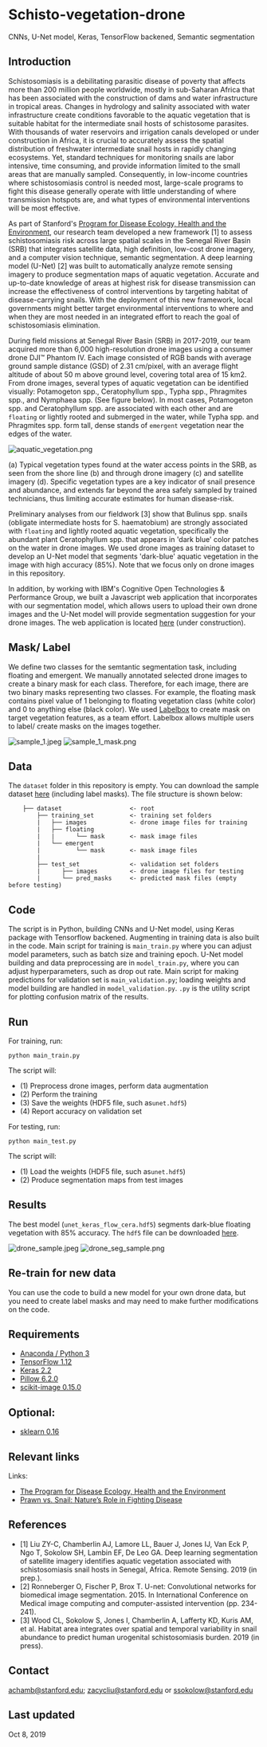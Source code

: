 # Schisto-vegetation-drone
CNNs, U-Net model, Keras, TensorFlow backened, Semantic segmentation

## Introduction
Schistosomiasis is a debilitating parasitic disease of poverty that affects more than 200 million people worldwide, mostly in sub-Saharan Africa that has been associated with the construction of dams and water infrastructure in tropical areas. Changes in hydrology and salinity associated with water infrastructure create conditions favorable to the aquatic vegetation that is suitable habitat for the intermediate snail hosts of schistosome parasites. With thousands of water reservoirs and irrigation canals developed or under construction in Africa, it is crucial to accurately assess the spatial distribution of freshwater intermediate snail hosts in rapidly changing ecosystems. Yet, standard techniques for monitoring snails are labor intensive, time consuming, and provide information limited to the small areas that are manually sampled. Consequently, in low-income countries where schistosomiasis control is needed most, large-scale programs to fight this disease generally operate with little understanding of where transmission hotspots are, and what types of environmental interventions will be most effective. 

As part of Stanford's [Program for Disease Ecology, Health and the Environment](https://ecohealthsolutions.stanford.edu/), our research team developed a new framework [1] to assess schistosomiasis risk across large spatial scales in the Senegal River Basin (SRB) that integrates satellite data, high definition, low-cost drone imagery, and a computer vision technique, semantic segmentation. A deep learning model (U-Net) [2] was built to automatically analyze remote sensing imagery to produce segmentation maps of aquatic vegetation. Accurate and up-to-date knowledge of areas at highest risk for disease transmission can increase the effectiveness of control interventions by targeting habitat of disease-carrying snails. With the deployment of this new framework, local governments might better target environmental interventions to where and when they are most needed in an integrated effort to reach the goal of schistosomiasis elimination.

During field missions at Senegal River Basin (SRB) in 2017-2019, our team acquired more than 6,000 high-resolution drone images using a consumer drone DJI™ Phantom IV. Each image consisted of RGB bands with average ground sample distance (GSD) of 2.31 cm/pixel, with an average flight altitude of about 50 m above ground level, covering total area of 15 km2. From drone images, several types of aquatic vegetation can be identified visually: Potamogeton spp., Ceratophyllum spp., Typha spp., Phragmites spp., and Nymphaea spp. (See figure below). In most cases, Potamogeton spp. and Ceratophyllum spp. are associated with each other and are `floating` or lightly rooted and submerged in the water, while Typha spp. and Phragmites spp. form tall, dense stands of `emergent` vegetation near the edges of the water.

![aquatic_vegetation.png](aquatic_vegetation.png)

(a) Typical vegetation types found at the water access points in the SRB, as seen from the shore line (b) and through drone imagery (c) and satellite imagery (d). Specific vegetation types are a key indicator of snail presence and abundance, and extends far beyond the area safely sampled by trained technicians, thus limiting accurate estimates for human disease-risk.

Preliminary analyses from our fieldwork [3] show that Bulinus spp. snails (obligate intermediate hosts for S. haematobium) are strongly associated with `floating` and lightly rooted aquatic vegetation, specifically the abundant plant Ceratophyllum spp. that appears in 'dark blue' color patches on the water in drone images. We used drone images as training dataset to develop an U-Net model that segments 'dark-blue' aquatic vegetation in the image with high accuracy (85%). Note that we focus only on drone images in this repository.

In addition, by working with IBM's Cognitive Open Technologies & Performance Group, we built a Javascript web application that incorporates with our segmentation model, which allows users to upload their own drone images and the U-Net model will provide segmentation suggestion for your drone images. The web application is located [here]() (under construction).

## Mask/ Label
We define two classes for the semtantic segmentation task, including floating and emergent. We manually annotated selected drone images to create a binary mask for each class. Therefore, for each image, there are two binary masks representing two classes. For example, the floating mask contains pixel value of 1 belonging to floating vegetation class (white color) and 0 to anything else (black color). We used [Labelbox](https://www.labelbox.com/) to create mask on target vegetation features, as a team effort. Labelbox allows multiple users to label/ create masks on the images together.

![sample_1.jpeg](sample_1.jpeg)
![sample_1_mask.png](sample_1_mask.png)

## Data
The `dataset` folder in this repository is empty. You can download the sample dataset [here](https://drive.google.com/file/d/1w9BVucHyRS__F0fg58YhcqpfuJR3ejQG/view?usp=sharing) (including label masks). The file structure is shown below:

```
    ├── dataset                   <- root
        ├── training_set          <- training set folders
        |   ├── images            <- drone image files for training
        |   ├── floating        
        |   |      └── mask       <- mask image files
        |   └── emergent          
        |          └── mask       <- mask image files
        |
        ├── test_set              <- validation set folders
        |      ├── images         <- drone image files for testing
        |      └── pred_masks     <- predicted mask files (empty before testing)    

```  

## Code
The script is in Python, building CNNs and U-Net model, using Keras package with Tensorflow backened. Augmenting in training data is also built in the code. Main script for training is `main_train.py` where you can adjust model parameters, such as batch size and training epoch. U-Net model building and data preprocessing are in `model_train.py`, where you can adjust hyperparameters, such as drop out rate. Main script for making predictions for validation set is `main_validation.py`; loading weights and model building are handled in `model_validation.py`. `.py` is the utility script for plotting confusion matrix of the results.

## Run
For training, run:
```
python main_train.py
```
The script will: 
- (1) Preprocess drone images, perform data augmentation
- (2) Perform the training
- (3) Save the weights (HDF5 file, such as`unet.hdf5`)
- (4) Report accuracy on validation set

For testing, run:
```
python main_test.py
```
The script will:
- (1) Load the weights (HDF5 file, such as`unet.hdf5`)
- (2) Produce segmentation maps from test images

## Results
The best model (`unet_keras_flow_cera.hdf5`) segments dark-blue floating vegetation with 85% accuracy. The `hdf5` file can be downloaded [here](https://drive.google.com/file/d/1fmM8JZvY1Z_aECE5nHYXy-CQd0w4TbOF/view?usp=sharing).

![drone_sample.jpeg](drone_sample.jpeg)
![drone_seg_sample.png](drone_seg_sample.png)

## Re-train for new data
You can use the code to build a new model for your own drone data, but you need to create label masks and may need to make further modifications on the code.

## Requirements
- [Anaconda / Python 3](https://www.continuum.io/downloads)
- [TensorFlow 1.12](https://www.tensorflow.org/)
- [Keras 2.2](https://keras.io/)
- [Pillow 6.2.0](https://pillow.readthedocs.io/en/stable/)
- [scikit-image 0.15.0](https://scikit-image.org/)

## Optional:
- [sklearn 0.16](https://scikit-learn.org/stable/)

## Relevant links
Links:
- [The Program for Disease Ecology, Health and the Environment](http://www.theupstreamalliance.org/)
- [Prawn vs. Snail: Nature’s Role in Fighting Disease](https://woods.stanford.edu/news-events/news/prawn-vs-snail-natures-role-fighting-disease)

## References
- [1] Liu ZY-C, Chamberlin AJ, Lamore LL, Bauer J, Jones IJ, Van Eck P, Ngo T, Sokolow SH, Lambin EF, De Leo GA. Deep learning segmentation of satellite imagery identifies aquatic vegetation associated with schistosomiasis snail hosts in Senegal, Africa. Remote Sensing. 2019 (in prep.).
- [2] Ronneberger O, Fischer P, Brox T. U-net: Convolutional networks for biomedical image segmentation. 2015. In International Conference on Medical image computing and computer-assisted intervention (pp. 234-241).
- [3] Wood CL, Sokolow S, Jones I, Chamberlin A, Lafferty KD, Kuris AM, et al. Habitat area integrates over spatial and temporal variability in snail abundance to predict human urogenital schistosomiasis burden. 2019 (in press).

## Contact
achamb@stanford.edu; zacycliu@stanford.edu or ssokolow@stanford.edu

## Last updated
Oct 8, 2019
